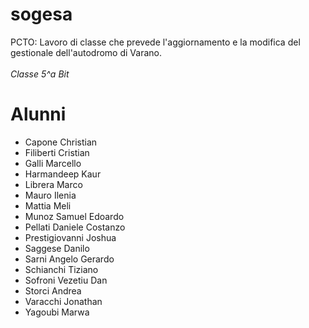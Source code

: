 # sogesa
PCTO: Lavoro di classe che prevede l'aggiornamento e la modifica del gestionale dell'autodromo di Varano.<br><br>
<i>Classe 5^a Bit</i>

# Alunni
- Capone Christian
- Filiberti Cristian
- Galli Marcello
- Harmandeep Kaur
- Librera Marco
- Mauro Ilenia
- Mattia Meli
- Munoz Samuel Edoardo
- Pellati Daniele Costanzo
- Prestigiovanni Joshua
- Saggese Danilo
- Sarni Angelo Gerardo
- Schianchi Tiziano
- Sofroni Vezetiu Dan
- Storci Andrea
- Varacchi Jonathan
- Yagoubi Marwa
